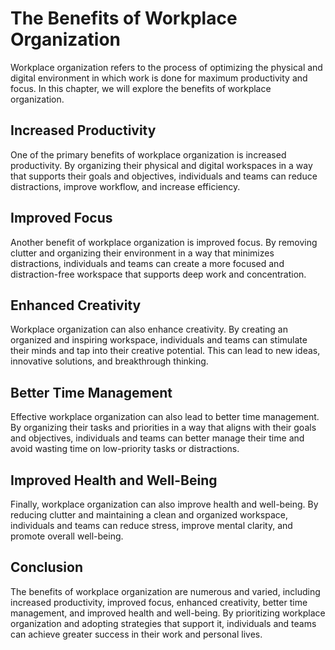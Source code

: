 # The Benefits of Workplace Organization

Workplace organization refers to the process of optimizing the physical and digital environment in which work is done for maximum productivity and focus. In this chapter, we will explore the benefits of workplace organization.

Increased Productivity
----------------------

One of the primary benefits of workplace organization is increased productivity. By organizing their physical and digital workspaces in a way that supports their goals and objectives, individuals and teams can reduce distractions, improve workflow, and increase efficiency.

Improved Focus
--------------

Another benefit of workplace organization is improved focus. By removing clutter and organizing their environment in a way that minimizes distractions, individuals and teams can create a more focused and distraction-free workspace that supports deep work and concentration.

Enhanced Creativity
-------------------

Workplace organization can also enhance creativity. By creating an organized and inspiring workspace, individuals and teams can stimulate their minds and tap into their creative potential. This can lead to new ideas, innovative solutions, and breakthrough thinking.

Better Time Management
----------------------

Effective workplace organization can also lead to better time management. By organizing their tasks and priorities in a way that aligns with their goals and objectives, individuals and teams can better manage their time and avoid wasting time on low-priority tasks or distractions.

Improved Health and Well-Being
------------------------------

Finally, workplace organization can also improve health and well-being. By reducing clutter and maintaining a clean and organized workspace, individuals and teams can reduce stress, improve mental clarity, and promote overall well-being.

Conclusion
----------

The benefits of workplace organization are numerous and varied, including increased productivity, improved focus, enhanced creativity, better time management, and improved health and well-being. By prioritizing workplace organization and adopting strategies that support it, individuals and teams can achieve greater success in their work and personal lives.


